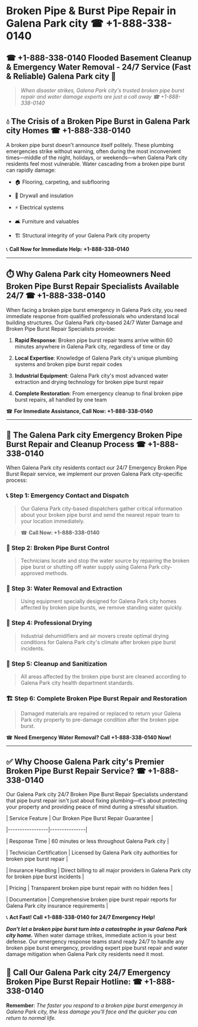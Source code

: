 # Broken Pipe & Burst Pipe Repair in Galena Park city ☎ +1-888-338-0140  
## ☎ +1-888-338-0140 Flooded Basement Cleanup & Emergency Water Removal - 24/7 Service (Fast & Reliable) Galena Park city 🚨  

> *When disaster strikes, Galena Park city's trusted broken pipe burst repair and water damage experts are just a call away ☎ +1-888-338-0140*  

## 💧 The Crisis of a Broken Pipe Burst in Galena Park city Homes ☎ +1-888-338-0140  

A broken pipe burst doesn't announce itself politely. These plumbing emergencies strike without warning, often during the most inconvenient times—middle of the night, holidays, or weekends—when Galena Park city residents feel most vulnerable. Water cascading from a broken pipe burst can rapidly damage:  

* 🏠 Flooring, carpeting, and subflooring  
* 🧱 Drywall and insulation  
* ⚡ Electrical systems  
* 🛋️ Furniture and valuables  
* 🏗️ Structural integrity of your Galena Park city property  

📞 **Call Now for Immediate Help: +1-888-338-0140**  

---  

## ⏱️ Why Galena Park city Homeowners Need Broken Pipe Burst Repair Specialists Available 24/7 ☎ +1-888-338-0140  

When facing a broken pipe burst emergency in Galena Park city, you need immediate response from qualified professionals who understand local building structures. Our Galena Park city-based 24/7 Water Damage and Broken Pipe Burst Repair Specialists provide:  

1. **Rapid Response**: Broken pipe burst repair teams arrive within 60 minutes anywhere in Galena Park city, regardless of time or day  
2. **Local Expertise**: Knowledge of Galena Park city's unique plumbing systems and broken pipe burst repair codes  
3. **Industrial Equipment**: Galena Park city's most advanced water extraction and drying technology for broken pipe burst repair  
4. **Complete Restoration**: From emergency cleanup to final broken pipe burst repairs, all handled by one team  

☎ **For Immediate Assistance, Call Now: +1-888-338-0140**  

---  

## 🔧 The Galena Park city Emergency Broken Pipe Burst Repair and Cleanup Process ☎ +1-888-338-0140  

When Galena Park city residents contact our 24/7 Emergency Broken Pipe Burst Repair service, we implement our proven Galena Park city-specific process:  

### 📞 Step 1: Emergency Contact and Dispatch  
> Our Galena Park city-based dispatchers gather critical information about your broken pipe burst and send the nearest repair team to your location immediately.  
> ☎ **Call Now: +1-888-338-0140**  

### 🚿 Step 2: Broken Pipe Burst Control  
> Technicians locate and stop the water source by repairing the broken pipe burst or shutting off water supply using Galena Park city-approved methods.  

### 🌊 Step 3: Water Removal and Extraction  
> Using equipment specially designed for Galena Park city homes affected by broken pipe bursts, we remove standing water quickly.  

### 💨 Step 4: Professional Drying  
> Industrial dehumidifiers and air movers create optimal drying conditions for Galena Park city's climate after broken pipe burst incidents.  

### 🧼 Step 5: Cleanup and Sanitization  
> All areas affected by the broken pipe burst are cleaned according to Galena Park city health department standards.  

### 🏗️ Step 6: Complete Broken Pipe Burst Repair and Restoration  
> Damaged materials are repaired or replaced to return your Galena Park city property to pre-damage condition after the broken pipe burst.  

☎ **Need Emergency Water Removal? Call +1-888-338-0140 Now!**  

---  

## ✅ Why Choose Galena Park city's Premier Broken Pipe Burst Repair Service? ☎ +1-888-338-0140  

Our Galena Park city 24/7 Broken Pipe Burst Repair Specialists understand that pipe burst repair isn't just about fixing plumbing—it's about protecting your property and providing peace of mind during a stressful situation.  

| Service Feature | Our Broken Pipe Burst Repair Guarantee |  
|-----------------|---------------|  
| Response Time | 60 minutes or less throughout Galena Park city |  
| Technician Certification | Licensed by Galena Park city authorities for broken pipe burst repair |  
| Insurance Handling | Direct billing to all major providers in Galena Park city for broken pipe burst incidents |  
| Pricing | Transparent broken pipe burst repair with no hidden fees |  
| Documentation | Comprehensive broken pipe burst repair reports for Galena Park city insurance requirements |  

📞 **Act Fast! Call +1-888-338-0140 for 24/7 Emergency Help!**  

***Don't let a broken pipe burst turn into a catastrophe in your Galena Park city home.*** When water damage strikes, immediate action is your best defense. Our emergency response teams stand ready 24/7 to handle any broken pipe burst emergency, providing expert pipe burst repair and water damage mitigation when Galena Park city residents need it most.  

## 📱 Call Our Galena Park city 24/7 Emergency Broken Pipe Burst Repair Hotline: ☎ +1-888-338-0140  

**Remember**: *The faster you respond to a broken pipe burst emergency in Galena Park city, the less damage you'll face and the quicker you can return to normal life.*